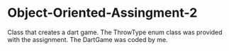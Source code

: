 # Object-Oriented-Assingment-2
Class that creates a dart game.  The ThrowType enum class was provided with the assignment.  The DartGame was coded by me.
